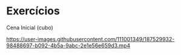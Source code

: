 # Exercícios


Cena Inicial (cubo)


https://user-images.githubusercontent.com/111001349/187529932-98488697-b092-4b5a-9abc-2e1e56e659d3.mp4

